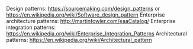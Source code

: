 Design patterns: https://sourcemaking.com/design_patterns or https://en.wikipedia.org/wiki/Software_design_pattern
Enterprise architecture patterns: http://martinfowler.com/eaaCatalog/
Enterprise integration patterns: https://en.wikipedia.org/wiki/Enterprise_Integration_Patterns
Architectural patterns: https://en.wikipedia.org/wiki/Architectural_pattern